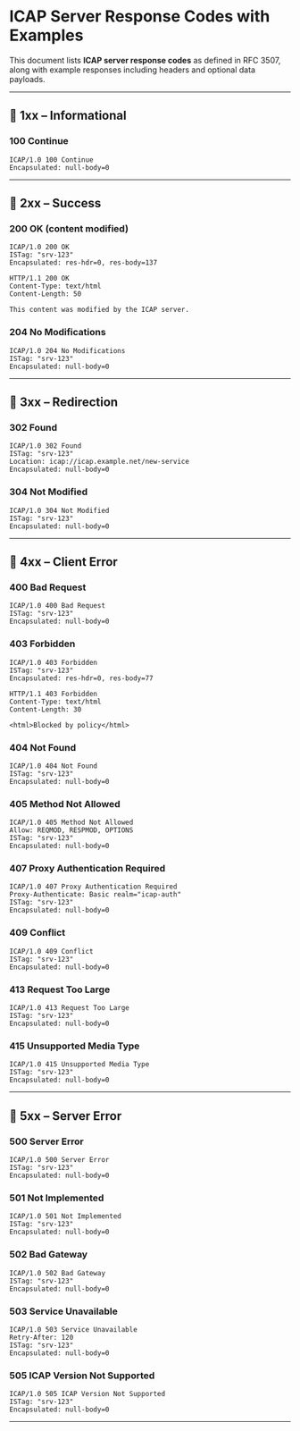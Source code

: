 # ICAP Server Response Codes with Examples

This document lists **ICAP server response codes** as defined in RFC 3507, along with example responses including headers and optional data payloads.

---

## 📌 1xx – Informational

### 100 Continue
```http
ICAP/1.0 100 Continue
Encapsulated: null-body=0
```

---

## 📌 2xx – Success

### 200 OK (content modified)
```http
ICAP/1.0 200 OK
ISTag: "srv-123"
Encapsulated: res-hdr=0, res-body=137

HTTP/1.1 200 OK
Content-Type: text/html
Content-Length: 50

This content was modified by the ICAP server.
```

### 204 No Modifications
```http
ICAP/1.0 204 No Modifications
ISTag: "srv-123"
Encapsulated: null-body=0
```

---

## 📌 3xx – Redirection

### 302 Found
```http
ICAP/1.0 302 Found
ISTag: "srv-123"
Location: icap://icap.example.net/new-service
Encapsulated: null-body=0
```

### 304 Not Modified
```http
ICAP/1.0 304 Not Modified
ISTag: "srv-123"
Encapsulated: null-body=0
```

---

## 📌 4xx – Client Error

### 400 Bad Request
```http
ICAP/1.0 400 Bad Request
ISTag: "srv-123"
Encapsulated: null-body=0
```

### 403 Forbidden
```http
ICAP/1.0 403 Forbidden
ISTag: "srv-123"
Encapsulated: res-hdr=0, res-body=77

HTTP/1.1 403 Forbidden
Content-Type: text/html
Content-Length: 30

<html>Blocked by policy</html>
```

### 404 Not Found
```http
ICAP/1.0 404 Not Found
ISTag: "srv-123"
Encapsulated: null-body=0
```

### 405 Method Not Allowed
```http
ICAP/1.0 405 Method Not Allowed
Allow: REQMOD, RESPMOD, OPTIONS
ISTag: "srv-123"
Encapsulated: null-body=0
```

### 407 Proxy Authentication Required
```http
ICAP/1.0 407 Proxy Authentication Required
Proxy-Authenticate: Basic realm="icap-auth"
ISTag: "srv-123"
Encapsulated: null-body=0
```

### 409 Conflict
```http
ICAP/1.0 409 Conflict
ISTag: "srv-123"
Encapsulated: null-body=0
```

### 413 Request Too Large
```http
ICAP/1.0 413 Request Too Large
ISTag: "srv-123"
Encapsulated: null-body=0
```

### 415 Unsupported Media Type
```http
ICAP/1.0 415 Unsupported Media Type
ISTag: "srv-123"
Encapsulated: null-body=0
```

---

## 📌 5xx – Server Error

### 500 Server Error
```http
ICAP/1.0 500 Server Error
ISTag: "srv-123"
Encapsulated: null-body=0
```

### 501 Not Implemented
```http
ICAP/1.0 501 Not Implemented
ISTag: "srv-123"
Encapsulated: null-body=0
```

### 502 Bad Gateway
```http
ICAP/1.0 502 Bad Gateway
ISTag: "srv-123"
Encapsulated: null-body=0
```

### 503 Service Unavailable
```http
ICAP/1.0 503 Service Unavailable
Retry-After: 120
ISTag: "srv-123"
Encapsulated: null-body=0
```

### 505 ICAP Version Not Supported
```http
ICAP/1.0 505 ICAP Version Not Supported
ISTag: "srv-123"
Encapsulated: null-body=0
```

---
